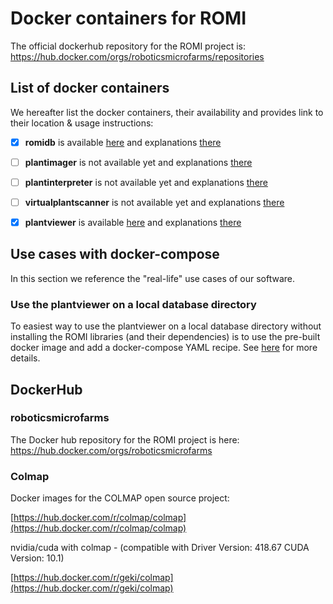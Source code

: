 Docker containers for ROMI
==========================

The official dockerhub repository for the ROMI project is:
https://hub.docker.com/orgs/roboticsmicrofarms/repositories 

## List of docker containers
We hereafter list the docker containers, their availability and provides link to their location & usage instructions:

 - [x] **romidb** is available [here](https://hub.docker.com/repository/docker/roboticsmicrofarms/romidb) and explanations [there](romidb_docker.md)
 - [ ] **plantimager** is not available yet and explanations [there](plantimager_docker.md)
 - [ ] **plantinterpreter** is not available yet and explanations [there](plantinterpreter_docker.md)
 - [ ] **virtualplantscanner** is not available yet and explanations [there](virtualplantimager_docker.md)
 - [x] **plantviewer** is available [here](https://hub.docker.com/repository/docker/roboticsmicrofarms/plantviewer) and explanations [there](plantviewer_docker.md)


## Use cases with docker-compose
In this section we reference the "real-life" use cases of our software. 

### Use the plantviewer on a local database directory
To easiest way to use the plantviewer on a local database directory without installing the ROMI libraries (and their dependencies) is to use the pre-built docker image and add a docker-compose YAML recipe.
See [here](docker_compose.md#database--plantviewer) for more details.


## DockerHub

### roboticsmicrofarms
The Docker hub repository for the ROMI project is here: https://hub.docker.com/orgs/roboticsmicrofarms

### Colmap

Docker images for the COLMAP open source project:

[https://hub.docker.com/r/colmap/colmap](https://hub.docker.com/r/colmap/colmap)

nvidia/cuda with colmap - (compatible with Driver Version: 418.67 CUDA Version: 10.1) 

[https://hub.docker.com/r/geki/colmap](https://hub.docker.com/r/geki/colmap)
